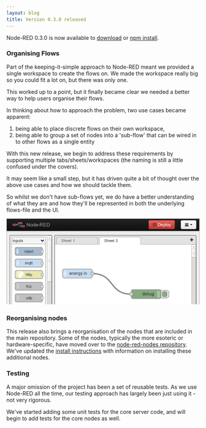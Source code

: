 ```yaml
---
layout: blog
title: Version 0.3.0 released
---
```


Node-RED 0.3.0 is now available to [download](https://github.com/node-red/node-red/archive/0.3.0.zip) or [npm install](https://npmjs.org/package/node-red).

### Organising Flows
Part of the keeping-it-simple approach to Node-RED meant we provided a single workspace to create the flows on. We made the workspace really big so you could fit a lot on, but there was only one.

This worked up to a point, but it finally became clear we needed a better way to help users organise their flows.

In thinking about how to approach the problem, two use cases became apparent:

1. being able to place discrete flows on their own workspace,
2. being able to group a set of nodes into a 'sub-flow' that can be wired in to other flows as a single entity

With this new release, we begin to address these requirements by supporting multiple tabs/sheets/workspaces (the naming is still a little confused under the covers).

It may seem like a small step, but it has driven quite a bit of thought over the above use cases and how we should tackle them.

So whilst we don't have sub-flows yet, we do have a better understanding of what they are and how they'll be represented in both the underlying flows-file and the UI.

![tabbed workspace](/blog/content/images/2013/Oct/Node_RED___Google_Chrome_039-1.png)

### Reorganising nodes
This release also brings a reorganisation of the nodes that are included in the main repository. Some of the nodes, typically the more esoteric or hardware-specific, have moved over to the [node-red-nodes repository](http://github.com/node-red/node-red-nodes). We've updated the [install instructions](http://nodered.org/docs/getting-started/installation.html) with information on installing these additional nodes.

### Testing
A major omission of the project has been a set of reusable tests. As we use Node-RED all the time, our testing approach has largely been just using it - not very rigorous.

We've started adding some unit tests for the core server code, and will begin to add tests for the core nodes as well.
